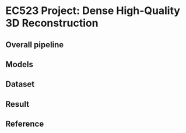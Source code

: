 # EC523 Project: Dense High-Quality 3D Reconstruction

## Overall pipeline

## Models

## Dataset

## Result

## Reference
